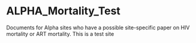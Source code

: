 ALPHA_Mortality_Test
====================

Documents for Alpha sites who have a possible site-specific paper on HIV mortality or ART mortality. This is a test site
